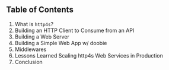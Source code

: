 ## Table of Contents

1. What is `http4s`?
2. Building an HTTP Client to Consume from an API
3. Building a Web Server
4. Building a Simple Web App w/ doobie
4. Middlewares
5. Lessons Learned Scaling http4s Web Services in Production
6. Conclusion